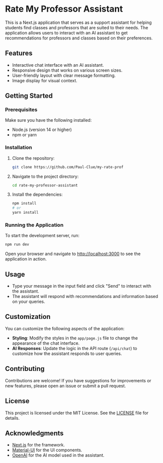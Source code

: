 # Rate My Professor Assistant

This is a Next.js application that serves as a support assistant for helping students find classes and professors that are suited to their needs. The application allows users to interact with an AI assistant to get recommendations for professors and classes based on their preferences.

## Features

- Interactive chat interface with an AI assistant.
- Responsive design that works on various screen sizes.
- User-friendly layout with clear message formatting.
- Image display for visual context.

## Getting Started

### Prerequisites

Make sure you have the following installed:

- Node.js (version 14 or higher)
- npm or yarn

### Installation

1. Clone the repository:

   ```bash
   git clone https://github.com/Paul-Clue/my-rate-prof
   ```

2. Navigate to the project directory:

   ```bash
   cd rate-my-professor-assistant
   ```

3. Install the dependencies:

   ```bash
   npm install
   # or
   yarn install
   ```

### Running the Application

To start the development server, run:
  ```bash
  npm run dev
  ```

  
Open your browser and navigate to [http://localhost:3000](http://localhost:3000) to see the application in action.

## Usage

- Type your message in the input field and click "Send" to interact with the assistant.
- The assistant will respond with recommendations and information based on your queries.

## Customization

You can customize the following aspects of the application:

- **Styling**: Modify the styles in the `app/page.js` file to change the appearance of the chat interface.
- **AI Responses**: Update the logic in the API route (`/api/chat`) to customize how the assistant responds to user queries.

## Contributing

Contributions are welcome! If you have suggestions for improvements or new features, please open an issue or submit a pull request.

## License

This project is licensed under the MIT License. See the [LICENSE](LICENSE) file for details.

## Acknowledgments

- [Next.js](https://nextjs.org/) for the framework.
- [Material-UI](https://mui.com/) for the UI components.
- [OpenAI](https://openai.com/) for the AI model used in the assistant.
